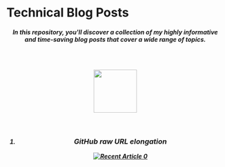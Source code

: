 <h1>Technical Blog Posts</h1>

<h5><center>In this repository, you'll discover a collection of my highly informative and time-saving blog posts that cover a wide range of topics.</center</h5>

<br><br>
  
<div id="header" align="center">
  <img src="https://media.giphy.com/media/M9gbBd9nbDrOTu1Mqx/giphy.gif" width="100"/>
</div>

<br>
<br>

<ol>
 <li>
 
 <h3>GitHub raw URL elongation</h3>
 <a target="_blank" href="https://github-readme-medium-recent-article.vercel.app/medium/@kbpoovanna/0"><img src="https://github-readme-medium-recent-article.vercel.app/medium/@kbpoovanna/0" alt="Recent Article 0">
  </li>
 </ol>








